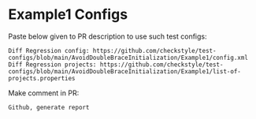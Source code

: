 # Example1 Configs
Paste below given to PR description to use such test configs:
```
Diff Regression config: https://github.com/checkstyle/test-configs/blob/main/AvoidDoubleBraceInitialization/Example1/config.xml
Diff Regression projects: https://github.com/checkstyle/test-configs/blob/main/AvoidDoubleBraceInitialization/Example1/list-of-projects.properties
```
Make comment in PR:
```
Github, generate report
```

